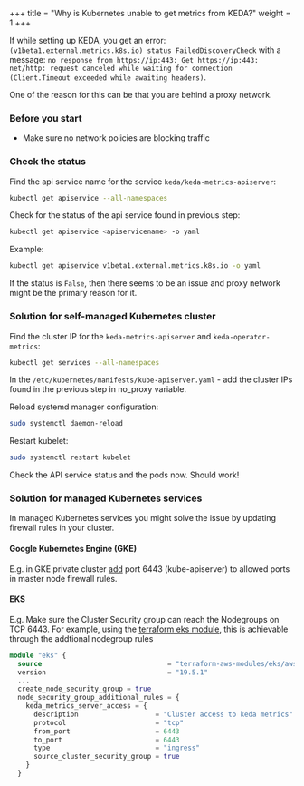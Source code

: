 +++
title = "Why is Kubernetes unable to get metrics from KEDA?"
weight = 1
+++

If while setting up KEDA, you get an error: `(v1beta1.external.metrics.k8s.io) status FailedDiscoveryCheck` with a message: `no response from https://ip:443: Get https://ip:443: net/http: request canceled while waiting for connection (Client.Timeout exceeded while awaiting headers)`.

 One of the reason for this can be that you are behind a proxy network.

### Before you start

- Make sure no network policies are blocking traffic

### Check the status

Find the api service name for the service `keda/keda-metrics-apiserver`:

```sh
kubectl get apiservice --all-namespaces
```

Check for the status of the api service found in previous step:

```sh
kubectl get apiservice <apiservicename> -o yaml
```

Example:

```sh
kubectl get apiservice v1beta1.external.metrics.k8s.io -o yaml
```

If the status is `False`, then there seems to be an issue and proxy network might be the primary reason for it.

### Solution for self-managed Kubernetes cluster

Find the cluster IP for the `keda-metrics-apiserver` and `keda-operator-metrics`:

```sh
kubectl get services --all-namespaces
```

In the `/etc/kubernetes/manifests/kube-apiserver.yaml` - add the cluster IPs found in the previous step in no_proxy variable.

Reload systemd manager configuration:

```sh
sudo systemctl daemon-reload
```

Restart kubelet:

```sh
sudo systemctl restart kubelet
```

Check the API service status and the pods now. Should work!

### Solution for managed Kubernetes services

In managed Kubernetes services you might solve the issue by updating firewall rules in your cluster.

#### Google Kubernetes Engine (GKE)

E.g. in GKE private cluster [add](https://cloud.google.com/kubernetes-engine/docs/how-to/private-clusters#add_firewall_rules) port 6443 (kube-apiserver) to allowed ports in master node firewall rules.

#### EKS

E.g. Make sure the Cluster Security group can reach the Nodegroups on TCP 6443. For example, using the [terraform eks module](https://registry.terraform.io/modules/terraform-aws-modules/eks/aws/latest), this is achievable through the addtional nodegroup rules

```terraform
module "eks" {
  source                               = "terraform-aws-modules/eks/aws"
  version                              = "19.5.1"
  ...
  create_node_security_group = true
  node_security_group_additional_rules = {
    keda_metrics_server_access = {
      description                   = "Cluster access to keda metrics"
      protocol                      = "tcp"
      from_port                     = 6443
      to_port                       = 6443
      type                          = "ingress"
      source_cluster_security_group = true
    }
  }
```
